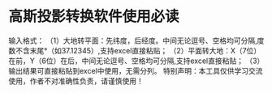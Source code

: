 # 高斯投影转换软件使用必读
输入格式：
（1）大地转平面：先纬度，后经度。中间无论逗号、空格均可分隔,度数不含末尾°（如37.12345）,支持excel直接粘贴；
（2）平面转大地：X（7位）在前，Y（6位）在后，中间无论逗号、空格均可分隔,支持excel直接粘贴；
（3）输出结果可直接粘贴到excel中使用，无需分列。
特别声明：本工具仅供学习交流使用，作者不对准确性负责，请谨慎使用！
